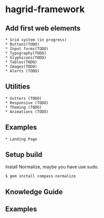 # hagrid-framework

## Add first web elements
    * Grid system (in progress)
    * Buttons(TODO)
    * Input forms(TODO)
    * Typography(TODO)
    * Glyphicons(TODO)
    * Tables(TODO)
    * Images(TODO)
    * Alerts (TODO)

## Utilities
    * Gutters (TODO)
    * Responsive (TODO)
    * Theming (TODO)
    * Animations (TODO)

## Examples
    * Landing Page

## Setup build

Install Normalize, maybe you have use sudo.

```
$ gem install compass-normalize
```

## Knowledge Guide

## Examples
